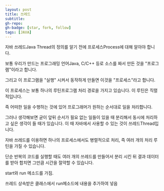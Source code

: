 ```yaml
---
layout: post
title: 쓰레드
subtitle: 
gh-repo: 
gh-badge: [star, fork, follow]
tags: [JAVA]
---
```


자바 쓰레드Java Thread의 정의를 알기 전에 프로세스Process에 대해 알아야 합니다. 

보통 우리가 만드는 프로그래밍 언어Java, C/C++ 등로 소스를 짜서 만든 것을 "프로그램"이라고 합니다. 

그리고 이 프로그램을 "실행" 시켜서 동작하게 만들면 이것을 "프로세스"라고 합니다. 

이 프로세스는 보통 하나의 루틴프로그램 처리 경로을 가지고 있습니다. 이 루틴은 직렬적입니다. 

즉 어떠한 일을 수행하는 것에 있어 프로그래머가 원하는 순서대로 일을 처리합니다. 

그러나 생각해보면 굳이 앞뒤 순서가 필요 없는 일들이 있을 때 분리해서 동시에 처리하고 싶은 생각이 들 때가 있습니다. 이 때 자바에서 사용할 수 있는 것이 쓰레드Thread입니다.

자바 쓰레드를 이용하면 하나의 프로세스에서도 병렬적으로 처리, 즉 여러 개의 처리 루틴을 가질 수 있습니다.

단순 반복의 코드를 실행할 때도 여러 개의 쓰레드를 만들어서 분리 시킨 뒤 결과 데이터를 받아 합치면 그만큼 시간을 절약할 수 있습니다.





start와 run 메소드를 가짐.

쓰레드 상속받은 클래스에서 run메소드에 내용을 추가하여 넣음

